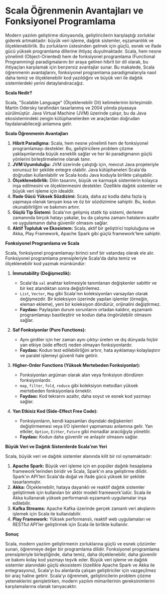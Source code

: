 # Scala Öğrenmenin Avantajları ve Fonksiyonel Programlama

Modern yazılım geliştirme dünyasında, geliştiricilerin karşılaştığı zorluklar giderek artmaktadır: büyük veri işleme, dağıtık sistemler, eşzamanlılık ve ölçeklenebilirlik. Bu zorlukların üstesinden gelmek için güçlü, esnek ve ifade gücü yüksek programlama dillerine ihtiyaç duyulmaktadır. Scala, hem nesne yönelimli (Object-Oriented) hem de fonksiyonel programlama (Functional Programming) paradigmalarını bir araya getiren hibrit bir dil olarak, bu ihtiyaçları karşılamak için benzersiz avantajlar sunar. Bu makalede, Scala öğrenmenin avantajlarını, fonksiyonel programlama paradigmalarıyla nasıl daha temiz ve ölçeklenebilir kod yazıldığını ve büyük veri ile dağıtık sistemlerdeki yerini detaylandıracağız.

**Scala Nedir?**

Scala, "Scalable Language" (Ölçeklenebilir Dil) kelimelerinin birleşimidir. Martin Odersky tarafından tasarlanmış ve 2004 yılında piyasaya sürülmüştür. Java Virtual Machine (JVM) üzerinde çalışır, bu da Java ekosistemindeki zengin kütüphanelerden ve araçlardan doğrudan faydalanabileceği anlamına gelir.

**Scala Öğrenmenin Avantajları**

1.  **Hibrit Paradigma:** Scala, hem nesne yönelimli hem de fonksiyonel programlamayı destekler. Bu, geliştiricilere problem çözme yaklaşımlarında büyük esneklik sağlar ve her iki paradigmanın güçlü yönlerini birleştirmelerine olanak tanır.
2.  **JVM Uyumluluğu:** JVM üzerinde çalıştığı için, mevcut Java projeleriyle sorunsuz bir şekilde entegre olabilir. Java kütüphaneleri Scala'da doğrudan kullanılabilir ve Scala kodu Java koduyla birlikte çalışabilir.
3.  **Ölçeklenebilirlik:** Dilin tasarımı, büyük ve karmaşık sistemlerin kolayca inşa edilmesini ve ölçeklenmesini destekler. Özellikle dağıtık sistemler ve büyük veri işleme için idealdir.
4.  **İfade Gücü Yüksek Sözdizimi:** Scala, daha az kodla daha fazla iş yapmaya olanak tanıyan kısa ve öz bir sözdizimine sahiptir. Bu, kodun okunabilirliğini ve bakımını artırır.
5.  **Güçlü Tip Sistemi:** Scala'nın gelişmiş statik tip sistemi, derleme zamanında birçok hatayı yakalar, bu da çalışma zamanı hatalarını azaltır ve uygulamanın daha güvenilir olmasını sağlar.
6.  **Aktif Topluluk ve Ekosistem:** Scala, aktif bir geliştirici topluluğuna ve Akka, Play Framework, Apache Spark gibi güçlü framework'lere sahiptir.

**Fonksiyonel Programlama ve Scala**

Scala, fonksiyonel programlamayı birinci sınıf bir vatandaş olarak ele alır. Fonksiyonel programlama prensipleriyle Scala'da daha temiz ve ölçeklenebilir kod yazmak mümkündür:

1.  **İmmutability (Değişmezlik):**
    *   Scala'da `val` anahtar kelimesiyle tanımlanan değişkenler sabittir ve bir kez atandıktan sonra değiştirilemez.
    *   `List`, `Vector`, `Map` gibi Scala'nın koleksiyonları varsayılan olarak değişmezdir. Bir koleksiyon üzerinde yapılan işlemler (örneğin, eleman ekleme), yeni bir koleksiyon döndürür, orijinalini değiştirmez.
    *   **Faydası:** Paylaşılan durum sorunlarını ortadan kaldırır, eşzamanlı programlamayı basitleştirir ve kodun daha öngörülebilir olmasını sağlar.

2.  **Saf Fonksiyonlar (Pure Functions):**
    *   Aynı girdiler için her zaman aynı çıktıyı üreten ve dış dünyada hiçbir yan etkiye (side effect) neden olmayan fonksiyonlardır.
    *   **Faydası:** Kodun test edilebilirliğini artırır, hata ayıklamayı kolaylaştırır ve paralel işlemeyi güvenli hale getirir.

3.  **Higher-Order Functions (Yüksek Mertebeden Fonksiyonlar):**
    *   Fonksiyonları argüman olarak alan veya fonksiyon döndüren fonksiyonlardır.
    *   `map`, `filter`, `fold`, `reduce` gibi koleksiyon metodları yüksek mertebeden fonksiyonlara örnektir.
    *   **Faydası:** Kod tekrarını azaltır, daha soyut ve esnek kod yazmayı sağlar.

4.  **Yan Etkisiz Kod (Side-Effect Free Code):**
    *   Fonksiyonların, kendi kapsamları dışındaki değişkenleri değiştirmemesi veya I/O işlemleri yapmaması anlamına gelir. Yan etkiler, `Option`, `Either`, `Future` gibi monadlar aracılığıyla yönetilir.
    *   **Faydası:** Kodun daha güvenilir ve anlaşılır olmasını sağlar.

**Büyük Veri ve Dağıtık Sistemlerde Scala'nın Yeri**

Scala, büyük veri ve dağıtık sistemler alanında kilit bir rol oynamaktadır:

1.  **Apache Spark:** Büyük veri işleme için en popüler dağıtık hesaplama framework'lerinden biridir ve Scala, Spark'ın ana geliştirme dilidir. Spark'ın API'leri Scala'da doğal ve ifade gücü yüksek bir şekilde tasarlanmıştır.
2.  **Akka:** Ölçeklenebilir, hataya dayanıklı ve reaktif dağıtık sistemler geliştirmek için kullanılan bir aktör modeli framework'üdür. Scala ile Akka kullanarak yüksek performanslı eşzamanlı uygulamalar inşa edilebilir.
3.  **Kafka Streams:** Apache Kafka üzerinde gerçek zamanlı veri akışlarını işlemek için Scala ile kullanılabilir.
4.  **Play Framework:** Yüksek performanslı, reaktif web uygulamaları ve RESTful API'ler geliştirmek için Scala ile birlikte kullanılır.

**Sonuç**

Scala, modern yazılım geliştirmenin zorluklarına güçlü ve esnek çözümler sunan, öğrenmeye değer bir programlama dilidir. Fonksiyonel programlama prensipleriyle birleştiğinde, daha temiz, daha ölçeklenebilir, daha güvenilir ve bakımı kolay kod yazmayı teşvik eder. Büyük veri işleme ve dağıtık sistemler alanındaki güçlü ekosistemi (özellikle Apache Spark ve Akka ile entegrasyonu), Scala'yı bu alanlarda çalışan geliştiriciler için vazgeçilmez bir araç haline getirir. Scala'yı öğrenmek, geliştiricilerin problem çözme yeteneklerini genişletirken, modern yazılım mimarilerinin gereksinimlerini karşılamalarına olanak tanıyacaktır.